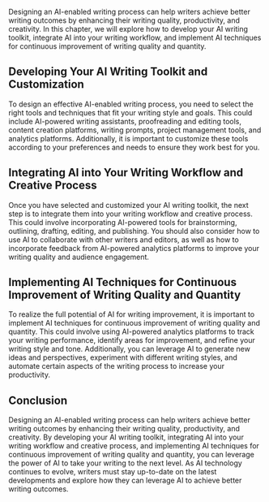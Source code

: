 
Designing an AI-enabled writing process can help writers achieve better writing outcomes by enhancing their writing quality, productivity, and creativity. In this chapter, we will explore how to develop your AI writing toolkit, integrate AI into your writing workflow, and implement AI techniques for continuous improvement of writing quality and quantity.

Developing Your AI Writing Toolkit and Customization
----------------------------------------------------

To design an effective AI-enabled writing process, you need to select the right tools and techniques that fit your writing style and goals. This could include AI-powered writing assistants, proofreading and editing tools, content creation platforms, writing prompts, project management tools, and analytics platforms. Additionally, it is important to customize these tools according to your preferences and needs to ensure they work best for you.

Integrating AI into Your Writing Workflow and Creative Process
--------------------------------------------------------------

Once you have selected and customized your AI writing toolkit, the next step is to integrate them into your writing workflow and creative process. This could involve incorporating AI-powered tools for brainstorming, outlining, drafting, editing, and publishing. You should also consider how to use AI to collaborate with other writers and editors, as well as how to incorporate feedback from AI-powered analytics platforms to improve your writing quality and audience engagement.

Implementing AI Techniques for Continuous Improvement of Writing Quality and Quantity
-------------------------------------------------------------------------------------

To realize the full potential of AI for writing improvement, it is important to implement AI techniques for continuous improvement of writing quality and quantity. This could involve using AI-powered analytics platforms to track your writing performance, identify areas for improvement, and refine your writing style and tone. Additionally, you can leverage AI to generate new ideas and perspectives, experiment with different writing styles, and automate certain aspects of the writing process to increase your productivity.

Conclusion
----------

Designing an AI-enabled writing process can help writers achieve better writing outcomes by enhancing their writing quality, productivity, and creativity. By developing your AI writing toolkit, integrating AI into your writing workflow and creative process, and implementing AI techniques for continuous improvement of writing quality and quantity, you can leverage the power of AI to take your writing to the next level. As AI technology continues to evolve, writers must stay up-to-date on the latest developments and explore how they can leverage AI to achieve better writing outcomes.

